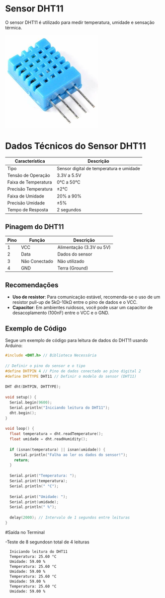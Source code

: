 # Sensor DHT11

O sensor DHT11 é utilizado para medir temperatura, umidade e sensação térmica.

<img src="OIP.jpg" alt="Sensor DHT11" width="300">

# Dados Técnicos do Sensor DHT11

| Característica        | Descrição                              |
|-----------------------|----------------------------------------|
| Tipo                  | Sensor digital de temperatura e umidade |
| Tensão de Operação    | 3.3V a 5.5V                           |
| Faixa de Temperatura  | 0°C a 50°C                            |
| Precisão Temperatura  | ±2°C                                  |
| Faixa de Umidade      | 20% a 90%                             |
| Precisão Umidade      | ±5%                                   |
| Tempo de Resposta     | 2 segundos                            |

## Pinagem do DHT11

| Pino | Função          | Descrição                     |
|------|-----------------|-------------------------------|
| 1    | VCC             | Alimentação (3.3V ou 5V)     |
| 2    | Data            | Dados do sensor              |
| 3    | Não Conectado   | Não utilizado                |
| 4    | GND             | Terra (Ground)               |

## Recomendações

- **Uso de resistor**: Para comunicação estável, recomenda-se o uso de um resistor pull-up de 5kΩ-10kΩ entre o pino de dados e o VCC.
- **Capacitor**: Em ambientes ruidosos, você pode usar um capacitor de desacoplamento (100nF) entre o VCC e o GND.

## Exemplo de Código

Segue um exemplo de código para leitura de dados do DHT11 usando Arduino:

```cpp
#include <DHT.h> // Biblioteca Necessária

// Definir o pino do sensor e o tipo
#define DHTPIN 4 // Pino de dados conectado ao pino digital 2
#define DHTTYPE DHT11 // Definir o modelo do sensor (DHT11)

DHT dht(DHTPIN, DHTTYPE);

void setup() {
  Serial.begin(9600);
  Serial.println("Iniciando leitura do DHT11");
  dht.begin();
}

void loop() {
  float temperatura = dht.readTemperature();
  float umidade = dht.readHumidity();

  if (isnan(temperatura) || isnan(umidade)) {
    Serial.println("Falha ao ler os dados do sensor!");
    return;
  }

  Serial.print("Temperatura: ");
  Serial.print(temperatura);
  Serial.println(" °C");
  
  Serial.print("Umidade: ");
  Serial.print(umidade);
  Serial.println(" %");
  
  delay(2000); // Intervalo de 1 segundos entre leituras
}
```

#Saída no Terminal

-Teste de 8 segundosn total de 4 leituras

```
  Iniciando leitura do DHT11
  Temperatura: 25.60 °C
  Umidade: 59.00 %
  Temperatura: 25.60 °C
  Umidade: 59.00 %
  Temperatura: 25.60 °C
  Umidade: 59.00 %
  Temperatura: 25.60 °C
  Umidade: 59.00 %
```

